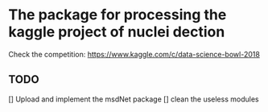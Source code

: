 
# The package for processing the kaggle project of nuclei dection
Check the competition:
https://www.kaggle.com/c/data-science-bowl-2018

## TODO
[] Upload and implement the msdNet package 
[] clean the useless modules
